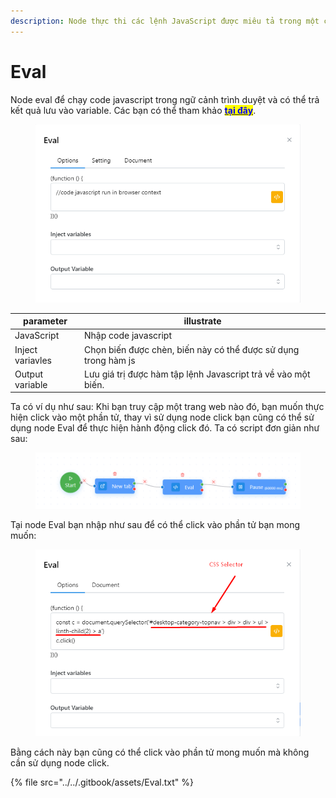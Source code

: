```yaml
---
description: Node thực thi các lệnh JavaScript được miêu tả trong một chuỗi.
---
```


# Eval

Node eval để chạy code javascript trong ngữ cảnh trình duyệt và có thể trả kết quả lưu vào variable. Các bạn có thể tham khảo [<mark style="color:blue;">**tại đây**</mark>](https://www.w3schools.com/js/).

<figure><img src="../../.gitbook/assets/image.png" alt=""><figcaption></figcaption></figure>

| parameter         | illustrate                                                     |
| ----------------- | -------------------------------------------------------------- |
| JavaScript        | Nhập code javascript                                           |
| Inject variavles  | Chọn biến được chèn, biến này có thể được sử dụng trong hàm js |
| Output variable   | Lưu giá trị được hàm tập lệnh Javascript trả về vào một biến.  |

Ta có ví dụ như sau: Khi bạn truy cập một trang web nào đó, bạn muốn thực hiện click vào một phần tử, thay vì sử dụng node click bạn cũng có thể sử dụng node Eval để thực hiện hành động click đó. Ta có script đơn giản như sau:

<figure><img src="../../.gitbook/assets/image (60).png" alt=""><figcaption></figcaption></figure>

Tại node Eval bạn nhập như sau để có thể click vào phần tử bạn mong muốn:

<figure><img src="../../.gitbook/assets/image (61).png" alt=""><figcaption></figcaption></figure>

Bằng cách này bạn cũng có thể click vào phần tử mong muốn mà không cần sử dụng node click.

{% file src="../../.gitbook/assets/Eval.txt" %}
